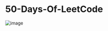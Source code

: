 # 50-Days-Of-LeetCode
![image](https://github.com/Vivek1105/50-Days-Of-LeetCode/assets/86347471/ddc6acb5-50e8-4b02-bdc6-96a23702d71b)


